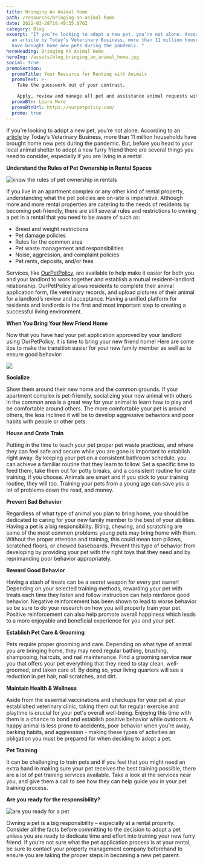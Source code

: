 ```yaml
---
title: Bringing An Animal Home
path: /resources/bringing-an-animal-home
date: 2022-03-28T19:49:35.076Z
category: Blog
excerpt: "If you’re looking to adopt a new pet, you’re not alone. According to
  an article by Today’s Veterinary Business, more than 11 million households
  have brought home new pets during the pandemic. "
heroHeading: Bringing An Animal Home
heroImg: /assets/blog_bringing_an_animal_home.jpg
social: true
promoSection:
  promoTitle: Your Resource for Renting with Animals
  promoText: >-
    Take the guesswork out of your contract. 

    Apply, review and manage all pet and assistance animal requests with ease at your rental. 
  promoBtn: Learn More
  promoBtnUrl: https://ourpetpolicy.com/
  promo: true
---
```



If you’re looking to adopt a new pet, you’re not alone. According to an [article](https://todaysveterinarybusiness.com/pets-appa-survey-covid/) by Today’s Veterinary Business, more than 11 million households have brought home new pets during the pandemic. But, before you head to your local animal shelter to adopt a new furry friend there are several things you need to consider, especially if you are living in a rental.

**Understand the Rules of Pet Ownership in Rental Spaces**

![know the rules of pet ownership in rentals](/assets/rules_of_pet_ownership.jpg "know the rules of pet ownership in rentals")

If you live in an apartment complex or any other kind of rental property, understanding what the pet policies are on-site is imperative. Although more and more rental properties are catering to the needs of residents by becoming pet-friendly, there are still several rules and restrictions to owning a pet in a rental that you need to be aware of such as:

* Breed and weight restrictions
* Pet damage policies
* Rules for the common area
* Pet waste management and responsibilities 
* Noise, aggression, and complaint policies
* Pet rents, deposits, and/or fees

Services, like [OurPetPolicy](https://ourpetpolicy.com/), are available to help make it easier for both you and your landlord to work together and establish a mutual resident-landlord relationship. OurPetPolicy allows residents to complete their animal application form, file veterinary records, and upload pictures of their animal for a landlord’s review and acceptance. Having a unified platform for residents and landlords is the first and most important step to creating a successful living environment. 

**When You Bring Your New Friend Home**

Now that you have had your pet application approved by your landlord using OurPetPolicy, it is time to bring your new friend home! Here are some tips to make the transition easier for your new family member as well as to ensure good behavior:

![](/assets/bringing_an_animal_home1.jpg)

**Socialize**

Show them around their new home and the common grounds. If your apartment complex is pet-friendly, socializing your new animal with others in the common area is a great way for your animal to learn how to play and be comfortable around others. The more comfortable your pet is around others, the less inclined it will be to develop aggressive behaviors and poor habits with people or other pets.

**House and Crate Train**

Putting in the time to teach your pet proper pet waste practices, and where they can feel safe and secure while you are gone is important to establish right away. By keeping your pet on a consistent bathroom schedule, you can achieve a familiar routine that they learn to follow. Set a specific time to feed them, take them out for potty breaks, and a consistent routine for crate training, if you choose. Animals are smart and if you stick to your training routine, they will too. Training your pets from a young age can save you a lot of problems down the road, and money.

**Prevent Bad Behavior**

Regardless of what type of animal you plan to bring home, you should be dedicated to caring for your new family member to the best of your abilities. Having a pet is a big responsibility. Biting, chewing, and scratching are some of the most common problems young pets may bring home with them. Without the proper attention and training, this could mean torn pillows, scratched floors, or chewed baseboards. Prevent this type of behavior from developing by providing your pet with the right toys that they need and by reprimanding poor behavior appropriately. 

**Reward Good Behavior**

Having a stash of treats can be a secret weapon for every pet owner! Depending on your selected training methods, rewarding your pet with treats each time they listen and follow instruction can help reinforce good behavior. Negative reinforcement has been shown to lead to worse behavior so be sure to do your research on how you will properly train your pet. Positive reinforcement can also help promote overall happiness which leads to a more enjoyable and beneficial experience for you and your pet.

**Establish Pet Care & Grooming**

Pets require proper grooming and care. Depending on what type of animal you are bringing home, they may need regular bathing, brushing, shampooing, haircuts, and nail maintenance. Find a grooming service near you that offers your pet everything that they need to stay clean, well-groomed, and taken care of. By doing so, your living quarters will see a reduction in pet hair, nail scratches, and dirt.

**Maintain Health & Wellness**

Aside from the essential vaccinations and checkups for your pet at your established veterinary clinic, taking them out for regular exercise and playtime is crucial for your pet's overall well-being. Enjoying this time with them is a chance to bond and establish positive behavior while outdoors. A happy animal is less prone to accidents, poor behavior when you’re away, barking habits, and aggression - making these types of activities an obligation you must be prepared for when deciding to adopt a pet.

**Pet Training**

It can be challenging to train pets and if you feel that you might need an extra hand in making sure your pet receives the best training possible, there are a lot of pet training services available. Take a look at the services near you, and give them a call to see how they can help guide you in your pet training process.

**Are you ready for the responsibility?**

![are you ready for a pet](/assets/bringing-animal-home-blog.jpg "are you ready for a pet")

Owning a pet is a big responsibility – especially at a rental property. Consider all the facts before committing to the decision to adopt a pet unless you are ready to dedicate time and effort into training your new furry friend. If you’re not sure what the pet application process is at your rental, be sure to contact your property management company beforehand to ensure you are taking the proper steps in becoming a new pet parent.